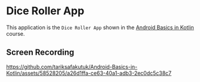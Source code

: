 # Dice Roller App

This application is the <code>Dice Roller App</code> shown in the [Android Basics in Kotlin](https://developer.android.com/courses/android-basics-kotlin/course) course.

## Screen Recording
https://github.com/tariksafakutuk/Android-Basics-in-Kotlin/assets/58528205/a26d1ffa-ce63-40a1-adb3-2ec0dc5c38c7